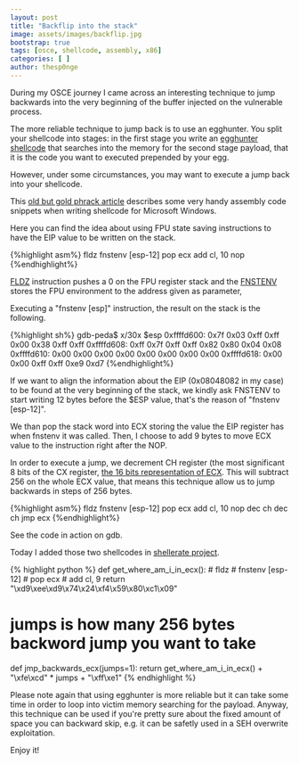 ```yaml
---
layout: post
title: "Backflip into the stack"
image: assets/images/backflip.jpg
bootstrap: true
tags: [osce, shellcode, assembly, x86]
categories: [ ]
author: thesp0nge
---
```


During my OSCE journey I came across an interesting technique to jump backwards
into the very beginning of the buffer injected on the vulnerable process.

The more reliable technique to jump back is to use an egghunter. You split
your shellcode into stages: in the first stage you write an [egghunter
shellcode](https://codiceinsicuro.it/slae/assignment-3-an-egg-hunter-journey)
that searches into the memory for the second stage payload, that it is the code
you want to executed prepended by your egg.

However, under some circumstances, you may want to execute a jump back into
your shellcode.

This [old but gold phrack article](http://phrack.org/issues/62/7.html)
describes some very handy assembly code snippets when writing shellcode for
Microsoft Windows.

Here you can find the idea about using FPU state saving instructions to have
the EIP value to be written on the stack.

{%highlight asm%}
fldz
fnstenv [esp-12]
pop ecx
add cl, 10
nop
{%endhighlight%}

[FLDZ](https://c9x.me/x86/html/file_module_x86_id_101.html) instruction pushes
a 0 on the FPU register stack and the
[FNSTENV](https://www.felixcloutier.com/x86/fstenv:fnstenv) stores the FPU
environment to the address given as parameter,

Executing a "fnstenv [esp]" instruction, the result on the stack is the
following.

{%highlight sh%}
gdb-peda$ x/30x $esp
0xffffd600:	0x7f	0x03	0xff	0xff	0x00	0x38	0xff	0xff
0xffffd608:	0xff	0x7f	0xff	0xff	0x82	0x80	0x04	0x08
0xffffd610:	0x00	0x00	0x00	0x00	0x00	0x00	0x00	0x00
0xffffd618:	0x00	0x00	0xff	0xff	0xe9	0xd7
{%endhighlight%}

If we want to align the information about the EIP (0x08048082 in my case) to be
found at the very beginning of the stack, we kindly ask FNSTENV to start
writing 12 bytes before the $ESP value, that's the reason of "fnstenv
[esp-12]".

We than pop the stack word into ECX storing the value the EIP register has when
fnstenv it was called. Then, I choose to add 9 bytes to move ECX value to the
instruction right after the NOP.

In order to execute a jump, we decrement CH register (the most significant 8
bits of the CX register, [the 16 bits representation of
ECX](https://www.tutorialspoint.com/assembly_programming/assembly_registers.htm).
This will subtract 256 on the whole ECX value, that means this technique allow
us to jump backwards in steps of 256 bytes.

{%highlight asm%}
fldz
fnstenv [esp-12]
pop ecx
add cl, 10
nop
dec ch
dec ch
jmp ecx
{%endhighlight%}

See the code in action on gdb.


Today I added those two shellcodes in [shellerate
project](https://github.com/thesp0nge/shellerate/blob/master/shellerate/utils/asm_x86.py).

{% highlight python %}
def get_where_am_i_in_ecx():
    # fldz
    # fnstenv [esp-12]
    # pop ecx
    # add cl, 9
    return "\xd9\xee\xd9\x74\x24\xf4\x59\x80\xc1\x09"

# jumps is how many 256 bytes backword jump you want to take
def jmp_backwards_ecx(jumps=1):
    return get_where_am_i_in_ecx() + "\xfe\xcd" * jumps + "\xff\xe1"
{% endhighlight %}

Please note again that using egghunter is more reliable but it can take some
time in order to loop into victim memory searching for the payload. Anyway,
this technique can be used if you're pretty sure about the fixed amount of
space you can backward skip, e.g. it can be safetly used in a SEH overwrite
exploitation.

Enjoy it!
